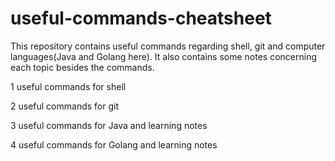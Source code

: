 # useful-commands-cheatsheet

This repository contains useful commands regarding shell, git and computer languages(Java and Golang here). It also contains some notes concerning each topic besides the commands.

1 useful commands for shell

2 useful commands for git

3 useful commands for Java and learning notes

4 useful commands for Golang and learning notes
